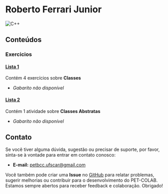 # Roberto Ferrari Junior

![C++](https://img.shields.io/badge/c++-DD0031.svg?style=for-the-badge&logo=c%2B%2B&logoColor=white)

## Conteúdos

### Exercicios

#### [Lista 1](/materias/POO/Ferrari/exercicios/lista1.md)
  
Contém 4 exercícios sobre **Classes**

- *Gabarito não disponível*

#### [Lista 2](/materias/POO/Ferrari/exercicios/lista2.md)
  
Contém 1 atividade sobre **Classes Abstratas**

- *Gabarito não disponível*




## Contato

Se você tiver alguma dúvida, sugestão ou precisar de suporte, por favor, sinta-se à vontade para entrar em contato conosco:

- **E-mail:** petbcc.ufscar@gmail.com

Você também pode criar uma **Issue** no [GitHub](https://github.com/petbccufscar/pet-colab/issues) para relatar problemas, sugerir melhorias ou contribuir para o desenvolvimento do PET-COLAB. Estamos sempre abertos para receber feedback e colaboração. Obrigado!
